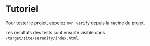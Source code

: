 # Tutoriel

Pour tester le projet, appelez `mvn verify` depuis la racine du projet.

Les résultats des tests sont ensuite visible dans `/target/site/serenity/index.html`.
